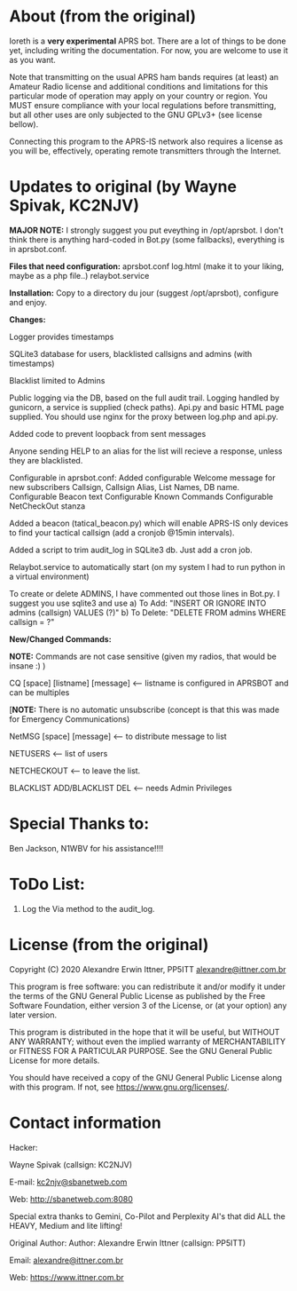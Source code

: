 
# About (from the original)

Ioreth is a **very experimental** APRS bot. There are a lot of things to be
done yet, including writing the documentation. For now, you are welcome to
use it as you want.

Note that transmitting on the usual APRS ham bands requires (at least) an
Amateur Radio license and additional conditions and limitations for this
particular mode of operation may apply on your country or region. You MUST
ensure compliance with your local regulations before transmitting, but all
other uses are only subjected to the GNU GPLv3+ (see license bellow).

Connecting this program to the APRS-IS network also requires a license as
you will be, effectively, operating remote transmitters through the Internet.

# Updates to original (by Wayne Spivak, KC2NJV)

<b>MAJOR NOTE:</b>  I strongly suggest you put eveything in /opt/aprsbot.  I don't think there is anything hard-coded in Bot.py (some fallbacks), everything is in aprsbot.conf.  

<b>Files that need configuration:</b>
aprsbot.conf
log.html (make it to your liking, maybe as a php file..)
relaybot.service


<b>Installation:</b> Copy to a directory du jour (suggest /opt/aprsbot), configure and enjoy.

<b>Changes:</b>

Logger provides timestamps

SQLite3 database for users, blacklisted callsigns and admins (with timestamps)

Blacklist limited to Admins

Public logging via the DB, based on the full audit trail.  Logging handled by gunicorn, a service is supplied (check paths). Api.py and basic HTML page supplied.  You should use nginx for the proxy between log.php and api.py.

Added code to prevent loopback from sent messages

Anyone sending HELP to an alias for the list will recieve a response, unless they are blacklisted.

Configurable in aprsbot.conf:
Added configurable Welcome message for new subscribers
Callsign, Callsign Alias, List Names, DB name.
Configurable Beacon text
Configurable Known Commands
Configurable NetCheckOut stanza

Added a beacon (tatical_beacon.py) which will enable APRS-IS only devices to find your tactical callsign (add a cronjob @15min intervals).

Added a script to trim audit_log in SQLite3 db.  Just add a cron job.

Relaybot.service to automatically start (on my system I had to run python in a virtual environment)

To create or delete ADMINS, I have commented out those lines in Bot.py.  I suggest you use sqlite3 and use
a) To Add:
    "INSERT OR IGNORE INTO admins (callsign) VALUES (?)"
b) To Delete:
     "DELETE FROM admins WHERE callsign = ?"
     
<b>New/Changed Commands:</b>

<b>NOTE:</b> Commands are not case sensitive (given my radios, that would be insane :) )

CQ [space] [listname] [message] <-- listname is configured in APRSBOT and can be multiples

[<b>NOTE:</b> There is no automatic unsubscribe (concept is that this was made for Emergency Communications)

NetMSG [space] [message] <-- to distribute message to list

NETUSERS  <-- list of users

NETCHECKOUT  <-- to leave the list.

BLACKLIST ADD/BLACKLIST DEL <-- needs Admin Privileges

# Special Thanks to:

Ben Jackson, N1WBV for his assistance!!!!

# ToDo List:

1. Log the Via method to the audit_log.

# License (from the original)

Copyright (C) 2020  Alexandre Erwin Ittner, PP5ITT <alexandre@ittner.com.br>

This program is free software: you can redistribute it and/or modify
it under the terms of the GNU General Public License as published by
the Free Software Foundation, either version 3 of the License, or
(at your option) any later version.

This program is distributed in the hope that it will be useful,
but WITHOUT ANY WARRANTY; without even the implied warranty of
MERCHANTABILITY or FITNESS FOR A PARTICULAR PURPOSE.  See the
GNU General Public License for more details.

You should have received a copy of the GNU General Public License
along with this program.  If not, see <https://www.gnu.org/licenses/>.



# Contact information

Hacker:

Wayne Spivak (callsign: KC2NJV)

E-mail: <kc2njv@sbanetweb.com>

Web: <http://sbanetweb.com:8080>

Special extra thanks to Gemini, Co-Pilot and Perplexity AI's that did ALL the HEAVY, Medium and lite lifting!

Original Author:
Author: Alexandre Erwin Ittner   (callsign: PP5ITT)

Email: <alexandre@ittner.com.br>

Web: <https://www.ittner.com.br>
